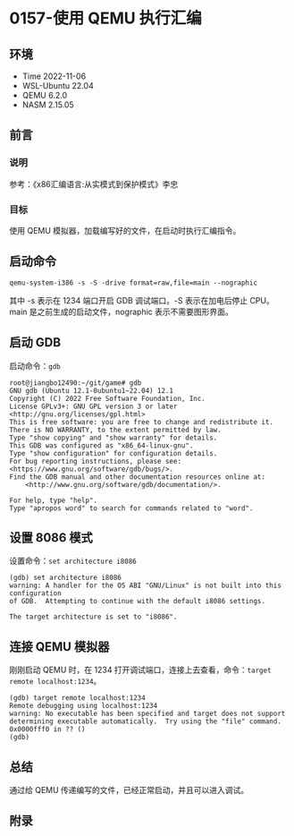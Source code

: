 # 0157-使用 QEMU 执行汇编

## 环境

- Time 2022-11-06
- WSL-Ubuntu 22.04
- QEMU 6.2.0
- NASM 2.15.05

## 前言

### 说明

参考：《x86汇编语言:从实模式到保护模式》李忠

### 目标

使用 QEMU 模拟器，加载编写好的文件，在启动时执行汇编指令。

## 启动命令

`qemu-system-i386 -s -S -drive format=raw,file=main --nographic`

其中 -s 表示在 1234 端口开启 GDB 调试端口。-S 表示在加电后停止 CPU。
main 是之前生成的启动文件，nographic 表示不需要图形界面。

## 启动 GDB

启动命令：`gdb`

```text
root@jiangbo12490:~/git/game# gdb
GNU gdb (Ubuntu 12.1-0ubuntu1~22.04) 12.1
Copyright (C) 2022 Free Software Foundation, Inc.
License GPLv3+: GNU GPL version 3 or later <http://gnu.org/licenses/gpl.html>
This is free software: you are free to change and redistribute it.
There is NO WARRANTY, to the extent permitted by law.
Type "show copying" and "show warranty" for details.
This GDB was configured as "x86_64-linux-gnu".
Type "show configuration" for configuration details.
For bug reporting instructions, please see:
<https://www.gnu.org/software/gdb/bugs/>.
Find the GDB manual and other documentation resources online at:
    <http://www.gnu.org/software/gdb/documentation/>.

For help, type "help".
Type "apropos word" to search for commands related to "word".
```

## 设置 8086 模式

设置命令：`set architecture i8086`

```text
(gdb) set architecture i8086
warning: A handler for the OS ABI "GNU/Linux" is not built into this configuration
of GDB.  Attempting to continue with the default i8086 settings.

The target architecture is set to "i8086".
```

## 连接 QEMU 模拟器

刚刚启动 QEMU 时，在 1234 打开调试端口，连接上去查看，命令：`target remote localhost:1234`。

```text
(gdb) target remote localhost:1234
Remote debugging using localhost:1234
warning: No executable has been specified and target does not support
determining executable automatically.  Try using the "file" command.
0x0000fff0 in ?? ()
(gdb)
```

## 总结

通过给 QEMU 传递编写的文件，已经正常启动，并且可以进入调试。

## 附录
